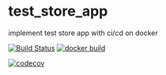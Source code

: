 # test_store_app
implement test store app with ci/cd on docker


[![Build Status](https://travis-ci.com/mhsh88/test_store_app.svg)](https://travis-ci.com/mhsh88/test_store_app)
[![docker build](https://img.shields.io/docker/cloud/build/mhsh88/test_store_app)](https://cloud.docker.com/u/astorprotect/repository/docker/mhsh88/test_store_app)


[![codecov](https://codecov.io/gh/mhsh88/test_store_app/branch/master/graph/badge.svg)](https://codecov.io/gh/mhsh88/test_store_app)


